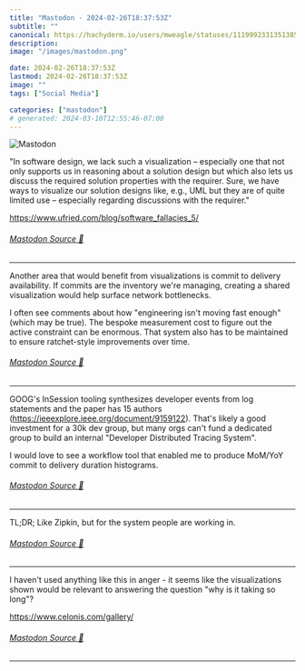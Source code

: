 ```yaml
---
title: "Mastodon - 2024-02-26T18:37:53Z"
subtitle: ""
canonical: https://hachyderm.io/users/mweagle/statuses/111999233135138596
description:
image: "/images/mastodon.png"

date: 2024-02-26T18:37:53Z
lastmod: 2024-02-26T18:37:53Z
image: ""
tags: ["Social Media"]

categories: ["mastodon"]
# generated: 2024-03-10T12:55:46-07:00
---
```

![Mastodon](/images/mastodon.png)

<p>&quot;In software design, we lack such a visualization – especially one that not only supports us in reasoning about a solution design but which also lets us discuss the required solution properties with the requirer. Sure, we have ways to visualize our solution designs like, e.g., UML but they are of quite limited use – especially regarding discussions with the requirer.&quot;</p><p><a href="https://www.ufried.com/blog/software_fallacies_5/" target="_blank" rel="nofollow noopener noreferrer" translate="no"><span class="invisible">https://www.</span><span class="ellipsis">ufried.com/blog/software_falla</span><span class="invisible">cies_5/</span></a></p>


###### [Mastodon Source 🐘](https://hachyderm.io/@mweagle/111999233135138596)

___

<p>Another area that would benefit from visualizations is commit to delivery availability. If commits are the inventory we&#39;re managing, creating a shared visualization would help surface network bottlenecks. </p><p>I often see comments about how &quot;engineering isn&#39;t moving fast enough&quot; (which may be true).  The bespoke measurement cost to figure out the active constraint can be enormous. That system also has to be maintained to ensure ratchet-style improvements over time.</p>


###### [Mastodon Source 🐘](https://hachyderm.io/@mweagle/111999293860775270)

___

<p>GOOG&#39;s InSession tooling synthesizes developer events from log statements and the paper has 15 authors (<a href="https://ieeexplore.ieee.org/document/9159122" target="_blank" rel="nofollow noopener noreferrer" translate="no"><span class="invisible">https://</span><span class="ellipsis">ieeexplore.ieee.org/document/9</span><span class="invisible">159122</span></a>). That&#39;s likely a good investment for a 30k dev group, but many orgs can&#39;t fund a dedicated group to build an internal &quot;Developer Distributed Tracing System&quot;. </p><p>I would love to see a workflow tool that enabled me to produce MoM/YoY commit to delivery duration histograms.</p>


###### [Mastodon Source 🐘](https://hachyderm.io/@mweagle/111999329928147248)

___

<p>TL;DR; Like Zipkin, but for the system people are working in.</p>


###### [Mastodon Source 🐘](https://hachyderm.io/@mweagle/111999338897921087)

___

<p>I haven&#39;t used anything like this in anger -  it seems like the visualizations shown would be relevant to answering the question &quot;why is it taking so long&quot;? </p><p><a href="https://www.celonis.com/gallery/" target="_blank" rel="nofollow noopener noreferrer" translate="no"><span class="invisible">https://www.</span><span class="">celonis.com/gallery/</span><span class="invisible"></span></a></p>


###### [Mastodon Source 🐘](https://hachyderm.io/@mweagle/111999365262016742)

___
